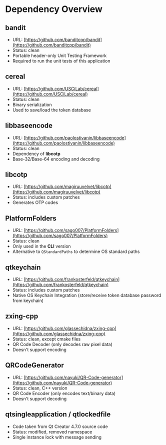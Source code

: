 # Dependency Overview

## bandit

 - URL: [https://github.com/banditcpp/bandit](https://github.com/banditcpp/bandit)
 - Status: clean
 - Portable header-only Unit Testing Framework
 - Required to run the unit tests of this application

## cereal

 - URL: [https://github.com/USCiLab/cereal](https://github.com/USCiLab/cereal)
 - Status: clean
 - Binary serialization
 - Used to save/load the token database

## libbaseencode

 - URL: [https://github.com/paolostivanin/libbaseencode](https://github.com/paolostivanin/libbaseencode)
 - Status: clean
 - Dependency of **libcotp**
 - Base-32/Base-64 encoding and decoding

## libcotp

 - URL: [https://github.com/magiruuvelvet/libcotp](https://github.com/magiruuvelvet/libcotp)
 - Status: includes custom patches
 - Generates OTP codes

## PlatformFolders

 - URL: [https://github.com/sago007/PlatformFolders](https://github.com/sago007/PlatformFolders)
 - Status: clean
 - Only used in the **CLI** version
 - Alternative to `QStandardPaths` to determine OS standard paths

## qtkeychain

 - URL: [https://github.com/frankosterfeld/qtkeychain](https://github.com/frankosterfeld/qtkeychain)
 - Status: includes custom patches
 - Native OS Keychain Integration (store/receive token database password from keychain)

## zxing-cpp

 - URL: [https://github.com/glassechidna/zxing-cpp](https://github.com/glassechidna/zxing-cpp)
 - Status: clean, except cmake files
 - QR Code Decoder (only decodes raw pixel data)
 - Doesn't support encoding

## QRCodeGenerator

 - URL: [https://github.com/nayuki/QR-Code-generator](https://github.com/nayuki/QR-Code-generator)
 - Status: clean, C++ version
 - QR Code Encoder (only encodes text/binary data)
 - Doesn't support decoding

## qtsingleapplication / qtlockedfile

 - Code taken from Qt Creator 4.7.0 source code
 - Status: modified, removed namespace
 - Single instance lock with message sending
